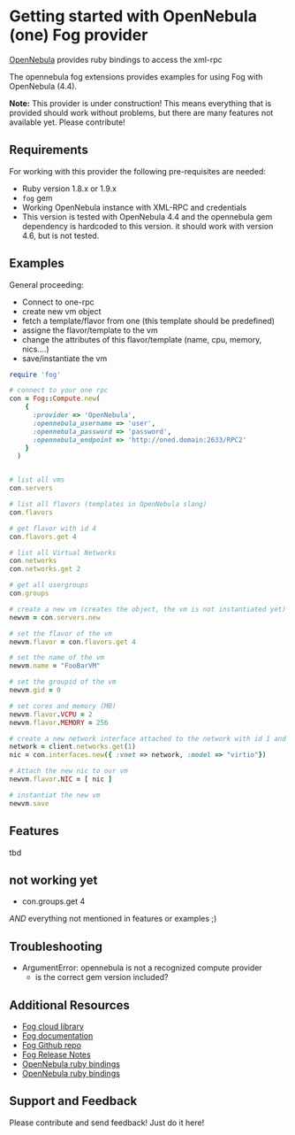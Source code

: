 # Getting started with OpenNebula (one) Fog provider

[OpenNebula](http://www.opennebula.org) provides ruby bindings to access the xml-rpc

The opennebula fog extensions provides examples for using Fog with OpenNebula (4.4).

**Note:** This provider is under construction! This means everything that is provided should work without problems, but there are many features not available yet. Please contribute!

## Requirements

For working with this provider the following pre-requisites are needed:

* Ruby version 1.8.x or 1.9.x
* `fog` gem
* Working OpenNebula instance with XML-RPC and credentials
* This version is tested with OpenNebula 4.4 and the opennebula gem dependency is hardcoded to this version. it should work with version 4.6, but is not tested.


## Examples

General proceeding:

* Connect to one-rpc
* create new vm object
* fetch a template/flavor from one (this template should be predefined)
* assigne the flavor/template to the vm
* change the attributes of this flavor/template (name, cpu, memory, nics....)
* save/instantiate the vm

```ruby
require 'fog'

# connect to your one rpc
con = Fog::Compute.new(
    {
      :provider => 'OpenNebula',
      :opennebula_username => 'user',
      :opennebula_password => 'password',
      :opennebula_endpoint => 'http://oned.domain:2633/RPC2'
    }
  )


# list all vms
con.servers

# list all flavors (templates in OpenNebula slang)
con.flavors

# get flavor with id 4
con.flavors.get 4

# list all Virtual Networks
con.networks
con.networks.get 2

# get all usergroups
con.groups

# create a new vm (creates the object, the vm is not instantiated yet)
newvm = con.servers.new

# set the flavor of the vm
newvm.flavor = con.flavors.get 4

# set the name of the vm
newvm.name = "FooBarVM"

# set the groupid of the vm 
newvm.gid = 0

# set cores and memory (MB)
newvm.flavor.VCPU = 2
newvm.flavor.MEMORY = 256

# create a new network interface attached to the network with id 1 and virtio as driver/model
network = client.networks.get(1)
nic = con.interfaces.new({ :vnet => network, :model => "virtio"})

# Attach the new nic to our vm
newvm.flavor.NIC = [ nic ]

# instantiat the new vm
newvm.save
```

## Features

tbd

## not working yet

* con.groups.get 4

_AND_ everything not mentioned in features or examples ;)


## Troubleshooting

* ArgumentError: opennebula is not a recognized compute provider
  * is the correct gem version included?

## Additional Resources
* [Fog cloud library](http://fog.io)
* [Fog documentation](http://rubydoc.info/gems/fog)
* [Fog Github repo](https://github.com/fog/fog)
* [Fog Release Notes](https://github.com/fog/fog/blob/master/changelog.txt)
* [OpenNebula ruby bindings](http://docs.opennebula.org/stable/integration/system_interfaces/ruby.html)
* [OpenNebula ruby bindings](http://docs.opennebula.org/doc/stable/oca/ruby/)

## Support and Feedback

Please contribute and send feedback! Just do it here!
